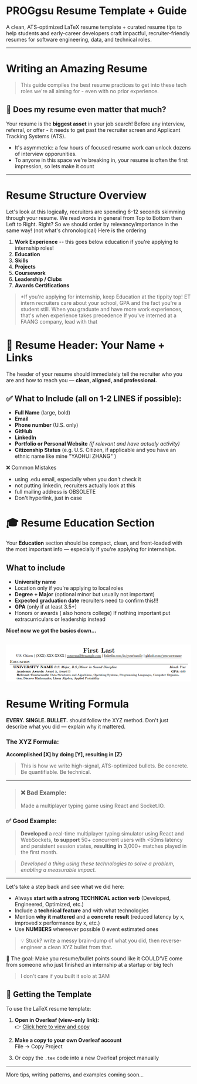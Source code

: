 # PROGgsu Resume Template + Guide

A clean, ATS-optimized LaTeX resume template + curated resume tips to help students and early-career developers craft impactful, recruiter-friendly resumes for software engineering, data, and technical roles.

---
# Writing an Amazing Resume 

> This guide compiles the best resume practices to get into these tech roles we're all aiming for - even with no prior experience.

## 🤔 Does my resume even matter that much? 
Your resume is the **biggest asset** in your job search! Before any interview, referral, or offer - it needs to get past the recruiter screen and Applicant Tracking Systems (ATS).
- It's asymmetric: a few hours of focused resume work can unlock dozens of interview opporunities.
- To anyone in this space we're breaking in, your resume is often the first impression, so lets make it count

---
# Resume Structure Overview
Let's look at this logically, recruiters are spending 6-12 seconds skimming through your resume. We read words in general from Top to Bottom then Left to Right. Right? 
So we should order by relevancy/importance in the same way! (not what's chronological)
Here is the ordering

1. **Work Experience**  -- this goes below education if you're applying to internship roles!
2. **Education** 
3. **Skills**
4. **Projects**
5. **Coursework**
6. **Leadership / Clubs**
7. **Awards Certifications**

> *If you're applying for internship, keep Education at the tippity top! ET intern recruiters care about your school, GPA and the fact you're a student still. When you graduate and have more work experiences, that's when experience takes precedence
> If you've interned at a FAANG company, lead with that

# 🧢 Resume Header: Your Name + Links
The header of your resume should immediately tell the recruiter who you are and how to reach you — **clean, aligned, and professional.**

## ✅ What to Include (all on 1-2 LINES if possible):

- **Full Name** (large, bold)
- **Email**
- **Phone number** (U.S. only)
- **GitHub**
- **LinkedIn**
- **Portfolio or Personal Website** *(if relevant and have actualy activity)*
- **Citizenship Status** (e.g. U.S. Citizen, if applicable and you have an ethnic name like mine "YAOHUI ZHANG" )


❌ Common Mistakes
- using .edu email, especially when you don't check it
- not putting linkedin, recruiters actually look at this
- full mailing address is OBSOLETE
- Don't hyperlink, just in case

# 🎓 Resume Education Section

Your **Education** section should be compact, clean, and front-loaded with the most important info — especially if you're applying for internships.

## What to include

- **University name**
- Location only if you're applying to local roles
- **Degree + Major** (optional minor but usually not important)
- **Expected graduation date** recruiters need to confirm this!!!
- **GPA** (only if at least 3.5+)
- Honors or awards ( also honors college) If nothing important put extracurriculars or leadership instead

**Nice! now we got the basics down...**

![Header + Education Example](images/header%20and%20education.png)
---

# Resume Writing Formula

**EVERY. SINGLE. BULLET.** should follow the XYZ method. 
Don't just describe what you did — explain why it mattered.

### The XYZ Formula:
**Accomplished [X] by doing [Y], resulting in [Z}**

> This is how we write high-signal, ATS-optimized bullets. Be concrete. Be quantifiable. Be technical.

---

> ### ❌ Bad Example:
> Made a multiplayer typing game using React and Socket.IO.

### ✅ Good Example:
> **Developed** a real-time multiplayer typing simulator using React and WebSockets, **to support** 50+ concurrent users with <50ms latency and persistent session states, **resulting in** 3,000+ matches played in the first month.

> _Developed a thing using these technologies to solve a problem, enabling a measurable impact._

---

Let's take a step back and see what we did here:
- Always **start with a strong TECHNICAL action verb** (Developed, Engineered, Optimized, etc.)
- Include a **technical feature** and with what technologies
- Mention **why it mattered** and a **concrete result** (reduced latency by x, improved x performance by x, etc.)
- Use **NUMBERS** whereever possible 0 event estimated ones
  
>💡 Stuck? write a messy brain-dump of what you did, then reverse-engineer a clean XYZ bullet from that.

🎯 The goal: Make you resume/bullet points sound like it COULD'VE come from someone who just finished an internship at a startup or big tech
> I don't care if you built it solo at 3AM

## 🚀 Getting the Template

To use the LaTeX resume template:

1. **Open in Overleaf (view-only link):**  
   👉 [Click here to view and copy](https://www.overleaf.com/read/hkwggdfzrdjf#f0af7d)

2. **Make a copy to your own Overleaf account**  
   File → Copy Project

3. Or copy the `.tex` code into a new Overleaf project manually

---

More tips, writing patterns, and examples coming soon...

